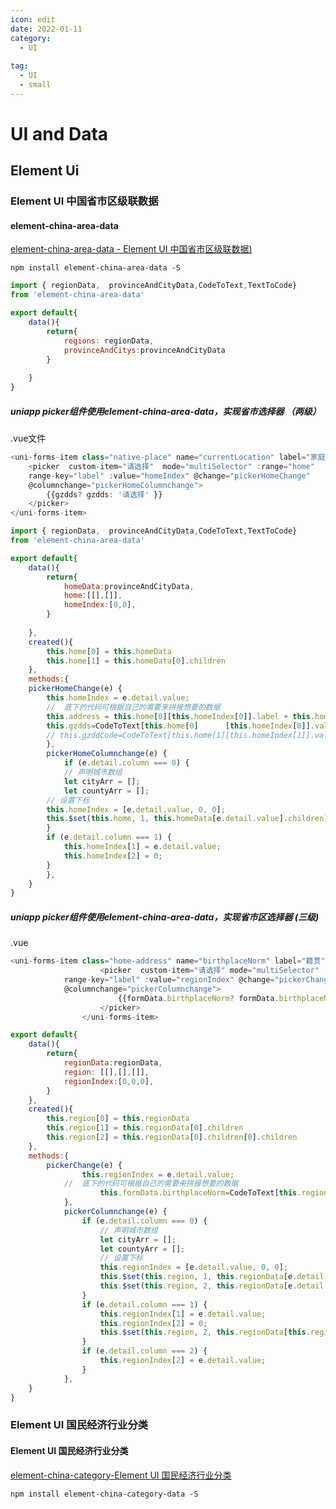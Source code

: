 ```yaml
---
icon: edit
date: 2022-01-11
category:
  - UI
 
tag:
  - UI
  - small
---
```


# UI and Data

## Element Ui

### Element UI 中国省市区级联数据

####  element-china-area-data 

 [element-china-area-data - Element UI 中国省市区级联数据)](https://www.npmjs.com/package/element-china-area-data) 

 `npm install element-china-area-data -S` 

```javascript
import { regionData,  provinceAndCityData,CodeToText,TextToCode} 
from 'element-china-area-data'

export default{
	data(){
		return{
			regions: regionData,
			provinceAndCitys:provinceAndCityData
		}
		
	}
}
```



##### **uniapp**   **picker**组件使用element-china-area-data，实现省市选择器 （两级）

.vue文件

```javascript
<uni-forms-item class="native-place" name="currentLocation" label="家庭所在地">
    <picker  custom-item="请选择"  mode="multiSelector" :range="home" 
    range-key="label" :value="homeIndex" @change="pickerHomeChange"
    @columnchange="pickerHomeColumnchange">
        {{gzdds? gzdds: '请选择' }}
    </picker>
</uni-forms-item>
```



```javascript
import { regionData,  provinceAndCityData,CodeToText,TextToCode} 
from 'element-china-area-data'

export default{
	data(){
		return{
			homeData:provinceAndCityData,
            home:[[],[]],
            homeIndex:[0,0],
		}
		
	},
	created(){
        this.home[0] = this.homeData
        this.home[1] = this.homeData[0].children
	},
	methods:{
	pickerHomeChange(e) {
        this.homeIndex = e.detail.value;
        //  底下的代码可根据自己的需要来拼接想要的数据
        this.address = this.home[0][this.homeIndex[0]].label + this.home[1]             			[this.homeIndex[1]].label 
        this.gzdds=CodeToText[this.home[0]		[this.homeIndex[0]].value]+'/'+CodeToText[this.home[1][this.homeIndex[1]].value]
        // this.gzddCode=CodeToText[this.home[1][this.homeIndex[1]].value]
        },
        pickerHomeColumnchange(e) {
            if (e.detail.column === 0) {
            // 声明城市数组
            let cityArr = [];
            let countyArr = [];
        // 设置下标
        this.homeIndex = [e.detail.value, 0, 0];
        this.$set(this.home, 1, this.homeData[e.detail.value].children);
        }
        if (e.detail.column === 1) {
            this.homeIndex[1] = e.detail.value;
            this.homeIndex[2] = 0;
        }
        },
	}
}
```

##### **uniapp**   **picker**组件使用element-china-area-data，实现省市区选择器  (三级)

.vue

```javascript
<uni-forms-item class="home-address" name="birthplaceNorm" label="籍贯">
					<picker  custom-item="请选择" mode="multiSelector" :range="region" 
			range-key="label" :value="regionIndex" @change="pickerChange"
			@columnchange="pickerColumnchange">
						{{formData.birthplaceNorm? formData.birthplaceNorm: '请选择' }}
					</picker>
				</uni-forms-item>
```

```javascript
export default{
	data(){
		return{
			regionData:regionData,
			region: [[],[],[]],
			regionIndex:[0,0,0],
		}
	},
	created(){
	    this.region[0] = this.regionData
		this.region[1] = this.regionData[0].children
		this.region[2] = this.regionData[0].children[0].children
	},
    methods:{
        pickerChange(e) {
				this.regionIndex = e.detail.value;
            //  底下的代码可根据自己的需要来拼接想要的数据
					this.formData.birthplaceNorm=CodeToText[this.region[0][this.regionIndex[0]].value]+'/'+CodeToText[this.region[1][this.regionIndex[1]].value]+'/'+CodeToText[this.region[2][this.regionIndex[2]].value]
			},
			pickerColumnchange(e) {
				if (e.detail.column === 0) {
					// 声明城市数组
					let cityArr = [];
					let countyArr = [];
					// 设置下标
					this.regionIndex = [e.detail.value, 0, 0];
					this.$set(this.region, 1, this.regionData[e.detail.value].children);
					this.$set(this.region, 2, this.regionData[e.detail.value].children[0].children);
				}
				if (e.detail.column === 1) {
					this.regionIndex[1] = e.detail.value;
					this.regionIndex[2] = 0;
					this.$set(this.region, 2, this.regionData[this.regionIndex[0]].children[this.regionIndex[1]].children);
				}
				if (e.detail.column === 2) {
					this.regionIndex[2] = e.detail.value;
				}
			},
    }
}
```



### **Element UI 国民经济行业分类**

#### Element UI 国民经济行业分类

 [element-china-category-Element UI 国民经济行业分类](https://www.npmjs.com/package/element-china-category-data) 

 `npm install element-china-category-data -S` 

